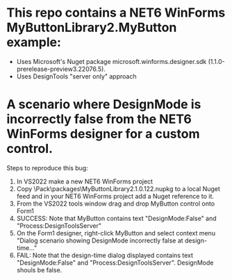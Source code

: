 # This repo contains a NET6 WinForms MyButtonLibrary2.MyButton example:
- Uses Microsoft's Nuget package microsoft.winforms.designer.sdk (1.1.0-prerelease-preview3.22076.5).
- Uses DesignTools "server only" approach  

# A scenario where DesignMode is incorrectly false from the NET6 WinForms designer for a custom control.
Steps to reproduce this bug:
1) In VS2022 make a new NET6 WinForms project
2) Copy \Pack\packages\MyButtonLibrary2.1.0.122.nupkg to a local Nuget feed and in your NET6 WinForms project add a Nuget reference to it.
3) From the VS2022 tools window drag and drop MyButton control onto Form1
4) SUCCESS: Note that MyButton contains text "DesignMode:False" and "Process:DesignToolsServer"
5) On the Form1 designer, right-click MyButton and select context menu "Dialog scenario showing DesignMode incorrectly false at design-time..."
6) FAIL: Note that the design-time dialog displayed contains text "DesignMode:False" and "Process:DesignToolsServer". DesignMode shouls be false.


